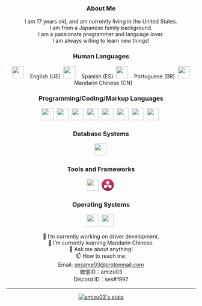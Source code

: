 <div align="center">
  
### About Me
I am 17 years old, and am currently living in the United States.<br>
I am from a Japanese family background.<br>
I am a passionate programmer and language lover.<br>
I am always willing to learn new things!<br>

### Human Languages
<img height="32" width="32" src="https://github.com/hjnilsson/country-flags/blob/master/svg/us.svg?size=128&color=currentColor" />&nbsp;&nbsp;&nbsp;&nbsp;English (US)&nbsp;
<img height="32" width="32" src="https://github.com/hjnilsson/country-flags/blob/master/svg/es.svg?size=128&color=currentColor" />&nbsp;&nbsp;&nbsp;&nbsp;Spanish (ES)&nbsp;
<img height="32" width="32" src="https://github.com/hjnilsson/country-flags/blob/master/svg/br.svg?size=128&color=currentColor" />&nbsp;&nbsp;&nbsp;&nbsp;Portuguese (BR)&nbsp;
<img height="32" width="32" src="https://github.com/hjnilsson/country-flags/blob/master/svg/cn.svg?size=128&color=currentColor" />&nbsp;&nbsp;&nbsp;&nbsp;Mandarin Chinese (CN)&nbsp;
 
### Programming/Coding/Markup Languages 
<img height="32" width="32" src="https://icongr.am/devicon/cplusplus-original.svg?size=128&color=currentColor" />&nbsp;
<img height="32" width="32" src="https://icongr.am/devicon/c-original.svg?size=128&color=currentColor" />&nbsp;
<img height="32" width="32" src="http://rust-lang.org/logos/rust-logo-blk.svg?size=128&color=currentColor" />&nbsp;
<img height="32" width="32" src="https://icongr.am/devicon/python-original.svg?size=128&color=currentColor" />&nbsp;
<img height="32" width="32" src="https://icongr.am/devicon/html5-original.svg?size=128&color=currentColor" />&nbsp;
<img height="32" width="32" src="https://icongr.am/devicon/css3-original.svg?size=128&color=currentColor" />&nbsp;
<img height="32" width="32" src="https://icongr.am/devicon/php-original.svg?size=128&color=currentColor" />&nbsp;
<img height="32" width="32" src="https://icongr.am/devicon/x86asm.svg?size=128&color=currentColor" />&nbsp;
 
### Database Systems
<img height="32" width="32" src="https://icongr.am/devicon/mysql-original-wordmark.svg?size=128&color=currentColor" />&nbsp;
 
### Tools and Frameworks
<img height="32" width="32" src="https://icongr.am/devicon/bootstrap-plain-wordmark.svg?size=128&color=currentColor" />&nbsp;
<img height="32" width="32" src="https://github.com/amizu03/amizu03/blob/main/davinci-resolve-12.svg?size=128&color=currentColor" />&nbsp;

### Operating Systems
<img height="32" width="32" src="https://icongr.am/devicon/linux-original.svg?size=128&color=currentColor" />&nbsp;
<img height="32" width="32" src="https://icongr.am/devicon/windows8-original.svg?size=128&color=currentColor" />&nbsp;

🔭 I’m currently working on driver development.<br>
🌱 I’m currently learning Mandarin Chinese.<br>
💬 Ask me about anything!<br>
📫 How to reach me:<br>
Email: sesame03@protonmail.com<br>
微信ID：amizu03<br>
Discord ID：ses#1997<br>

<hr>
 
<p>
  <a href="https://github.com/amizu03">
    <img src="https://github-readme-stats.vercel.app/api?username=amizu03&hide_border=true&show_icons=true" alt="amizu03's stats">
  </a>
</p>
</div>
